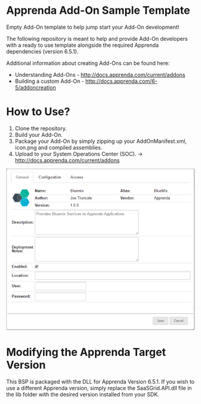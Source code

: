 # Apprenda Add-On Sample Template
Empty Add-On template to help jump start your Add-On development!

The following repository is meant to help and provide Add-On developers with a ready to use template alongside the required Apprenda dependencies (version 6.5.1). 

Additional information about creating Add-Ons can be found here: 
* Understanding Add-Ons - http://docs.apprenda.com/current/addons
* Building a custom Add-On - http://docs.apprenda.com/6-5/addoncreation

# How to Use?
1. Clone the repository.
2. Build your Add-On.
3. Package your Add-On by simply zipping up your AddOnManifest.xml, icon.png and compiled assemblies. 
4. Upload to your System Operations Center (SOC). -> http://docs.apprenda.com/current/addons

![](/readme_images/bluemixaddon_general.png)

# Modifying the Apprenda Target Version
This BSP is packaged with the DLL for Apprenda Version 6.5.1. If you wish to use a different Apprenda version, simply replace the SaaSGrid.API.dll file in the lib folder with the desired version installed from your SDK. 